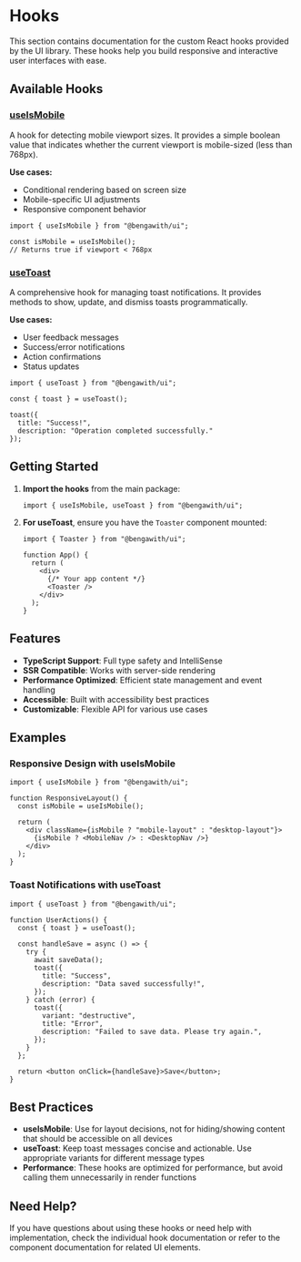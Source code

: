 # Hooks

This section contains documentation for the custom React hooks provided by the UI library. These hooks help you build responsive and interactive user interfaces with ease.

## Available Hooks

### [useIsMobile](./use-mobile.md)

A hook for detecting mobile viewport sizes. It provides a simple boolean value that indicates whether the current viewport is mobile-sized (less than 768px).

**Use cases:**
- Conditional rendering based on screen size
- Mobile-specific UI adjustments
- Responsive component behavior

```tsx
import { useIsMobile } from "@bengawith/ui";

const isMobile = useIsMobile();
// Returns true if viewport < 768px
```

### [useToast](./use-toast.md)

A comprehensive hook for managing toast notifications. It provides methods to show, update, and dismiss toasts programmatically.

**Use cases:**
- User feedback messages
- Success/error notifications
- Action confirmations
- Status updates

```tsx
import { useToast } from "@bengawith/ui";

const { toast } = useToast();

toast({
  title: "Success!",
  description: "Operation completed successfully."
});
```

## Getting Started

1. **Import the hooks** from the main package:
   ```tsx
   import { useIsMobile, useToast } from "@bengawith/ui";
   ```

2. **For useToast**, ensure you have the `Toaster` component mounted:
   ```tsx
   import { Toaster } from "@bengawith/ui";

   function App() {
     return (
       <div>
         {/* Your app content */}
         <Toaster />
       </div>
     );
   }
   ```

## Features

- **TypeScript Support**: Full type safety and IntelliSense
- **SSR Compatible**: Works with server-side rendering
- **Performance Optimized**: Efficient state management and event handling
- **Accessible**: Built with accessibility best practices
- **Customizable**: Flexible API for various use cases

## Examples

### Responsive Design with useIsMobile

```tsx
import { useIsMobile } from "@bengawith/ui";

function ResponsiveLayout() {
  const isMobile = useIsMobile();

  return (
    <div className={isMobile ? "mobile-layout" : "desktop-layout"}>
      {isMobile ? <MobileNav /> : <DesktopNav />}
    </div>
  );
}
```

### Toast Notifications with useToast

```tsx
import { useToast } from "@bengawith/ui";

function UserActions() {
  const { toast } = useToast();

  const handleSave = async () => {
    try {
      await saveData();
      toast({
        title: "Success",
        description: "Data saved successfully!",
      });
    } catch (error) {
      toast({
        variant: "destructive",
        title: "Error",
        description: "Failed to save data. Please try again.",
      });
    }
  };

  return <button onClick={handleSave}>Save</button>;
}
```

## Best Practices

- **useIsMobile**: Use for layout decisions, not for hiding/showing content that should be accessible on all devices
- **useToast**: Keep toast messages concise and actionable. Use appropriate variants for different message types
- **Performance**: These hooks are optimized for performance, but avoid calling them unnecessarily in render functions

## Need Help?

If you have questions about using these hooks or need help with implementation, check the individual hook documentation or refer to the component documentation for related UI elements.
